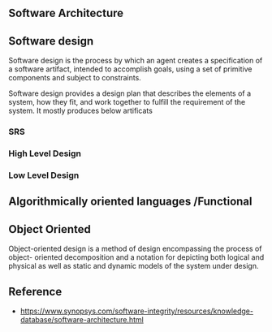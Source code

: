 

## Software Architecture

##  Software design
Software design is the process by which an agent creates a specification of a software artifact, intended to accomplish goals, using a set of primitive components and subject to constraints.

Software design provides a design plan that describes the elements of a system, how they fit, and work together to fulfill the requirement of the system.
It mostly produces below artificats

### SRS

### High Level Design

### Low Level Design

## Algorithmically oriented languages /Functional

## Object Oriented

Object-oriented design is a method of design encompassing the process of object-
oriented decomposition and a notation for depicting both logical and physical as
well as static and dynamic models of the system under design.


## Reference
* https://www.synopsys.com/software-integrity/resources/knowledge-database/software-architecture.html
